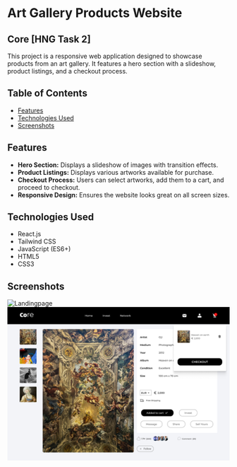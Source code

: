 # Art Gallery Products Website

## Core [HNG Task 2]

This project is a responsive web application designed to showcase products from an art gallery. It features a hero section with a slideshow, product listings, and a checkout process.

## Table of Contents

- [Features](#features)
- [Technologies Used](#technologies-used)
- [Screenshots](#screenshots)

## Features

- **Hero Section:** Displays a slideshow of images with transition effects.
- **Product Listings:** Displays various artworks available for purchase.
- **Checkout Process:** Users can select artworks, add them to a cart, and proceed to checkout.
- **Responsive Design:** Ensures the website looks great on all screen sizes.

## Technologies Used

- React.js
- Tailwind CSS
- JavaScript (ES6+)
- HTML5
- CSS3

## Screenshots

![Landingpage](./src/assets/images/heroScreenshot.png)
![ItemDetails](./src/assets/images/detailsScreenshot.png)
